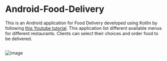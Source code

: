 # Android-Food-Delivery

This is an Android application for Food Delivery developed using Kotlin by following [this Youtube tutorial](https://www.youtube.com/watch?v=DOkPTN6X2AY&ab_channel=LearningWorldz).
This application list different available menus for different restaurants. Clients can select their choices and order food to be delivered.

##
![image](https://github.com/wassimbentaleb/Android-Food-Delivery/assets/80058340/ca10cda3-00d4-41b8-8d25-3aa07696540f)



